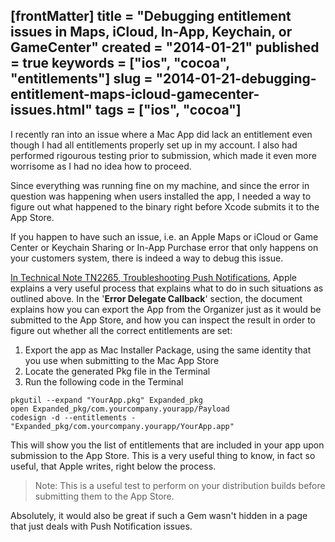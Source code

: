 [frontMatter]
title = "Debugging entitlement issues in Maps, iCloud, In-App, Keychain, or GameCenter"
created = "2014-01-21"
published = true
keywords = ["ios", "cocoa", "entitlements"]
slug = "2014-01-21-debugging-entitlement-maps-icloud-gamecenter-issues.html"
tags = ["ios", "cocoa"]
---

I recently ran into an issue where a Mac App did lack an entitlement
even though I had all entitlements properly set up in my account. I also
had performed rigourous testing prior to submission, which made it even
more worrisome as I had no idea how to proceed.

Since everything was running fine on my machine, and since the error in
question was happening when users installed the app, I needed a way to
figure out what happened to the binary right before Xcode submits it to
the App Store.

If you happen to have such an issue, i.e. an Apple Maps or iCloud or
Game Center or Keychain Sharing or In-App Purchase error that only
happens on your customers system, there is indeed a way to debug this
issue.

[In Technical Note TN2265, Troubleshooting Push
Notifications](https://developer.apple.com/library/mac/technotes/tn2265/_index.html),
Apple explains a very useful process that explains what to do in such
situations as outlined above. In the \'**Error Delegate Callback**\'
section, the document explains how you can export the App from the
Organizer just as it would be submitted to the App Store, and how you
can inspect the result in order to figure out whether all the correct
entitlements are set:

1.  Export the app as Mac Installer Package, using the same identity
    that you use when submitting to the Mac App Store
2.  Locate the generated Pkg file in the Terminal
3.  Run the following code in the Terminal

``` {.bash}
pkgutil --expand "YourApp.pkg" Expanded_pkg
open Expanded_pkg/com.yourcompany.yourapp/Payload
codesign -d --entitlements - "Expanded_pkg/com.yourcompany.yourapp/YourApp.app"
```

This will show you the list of entitlements that are included in your
app upon submission to the App Store. This is a very useful thing to
know, in fact so useful, that Apple writes, right below the process.

> Note: This is a useful test to perform on your distribution builds
> before submitting them to the App Store.

Absolutely, it would also be great if such a Gem wasn\'t hidden in a
page that just deals with Push Notification issues.
